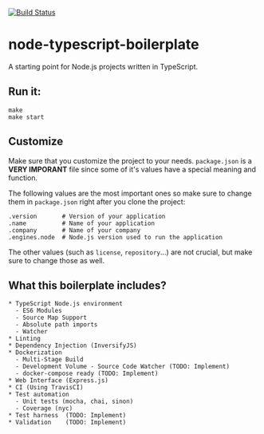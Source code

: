 [![Build
Status](https://travis-ci.org/DusanDimitric/node-typescript-boilerplate.svg?branch=master)](https://travis-ci.org/DusanDimitric/node-typescript-boilerplate)

# node-typescript-boilerplate

A starting point for Node.js projects written in TypeScript.

## Run it:

```
make
make start
```

## Customize

Make sure that you customize the project to your needs. `package.json` is a
**VERY IMPORANT** file since some of it's values have a special meaning and
function.

The following values are the most important ones so make sure to change them in
`package.json` right after you clone the project:
```
.version       # Version of your application
.name          # Name of your application
.company       # Name of your company
.engines.node  # Node.js version used to run the application
```

The other values (such as `license`, `repository`...) are not crucial, but make
sure to change those as well.

## What this boilerplate includes?

```
* TypeScript Node.js environment
  - ES6 Modules
  - Source Map Support
  - Absolute path imports
  - Watcher
* Linting
* Dependency Injection (InversifyJS)
* Dockerization
  - Multi-Stage Build
  - Development Volume - Source Code Watcher (TODO: Implement)
  - docker-compose ready (TODO: Implement)
* Web Interface (Express.js)
* CI (Using TravisCI)
* Test automation
  - Unit tests (mocha, chai, sinon)
  - Coverage (nyc)
* Test harness  (TODO: Implement)
* Validation    (TODO: Implement)
```
